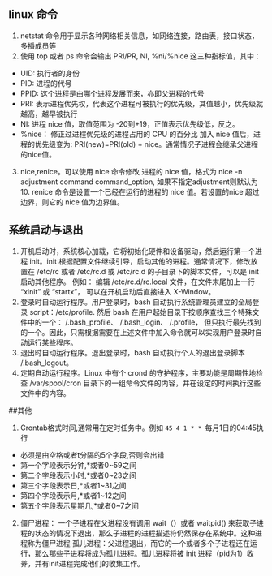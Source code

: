 ## linux 命令
1. netstat 命令用于显示各种网络相关信息，如网络连接，路由表，接口状态，多播成员等
2. 使用 top 或者 ps 命令会输出 PRI/PR, NI, %ni/%nice 这三种指标值，其中：
  - UID: 执行者的身份
  - PID: 进程的代号
  - PPID: 这个进程是由哪个进程发展而来，亦即父进程的代号
  - PRI: 表示进程优先权，代表这个进程可被执行的优先级，其值越小，优先级就越高，越早被执行
  - NI: 进程 nice 值，取值范围为 -20到+19，正值表示优先级低，反之。
  - %nice： 修正过进程优先级的进程占用的 CPU 的百分比
  加入 nice 值后，进程的优先级变为: PRI(new)=PRI(old) + nice。通常情况子进程会继承父进程的nice值。
3. nice,renice。可以使用 nice 命令修改 进程的 nice 值，格式为 nice -n adjustment command command_option, 如果不指定adjustment则默认为10. renice 命令是设置一个已经在运行的进程的 nice 值。若设置的nice 超过边界，则它的 nice 值为边界值。

## 系统启动与退出
1. 开机启动时，系统核心加载，它将初始化硬件和设备驱动，然后运行第一个进程 init。init 根据配置文件继续引导，启动其他的进程。通常情况下，修改放置在 /etc/rc 或者 /etc/rc.d 或 /etc/rc.d 的子目录下的脚本文件，可以是 init 启动其他程序。 例如： 编辑 /etc/rc.d/rc.local 文件，在文件末尾加上一行 “xinit” 或 “startx”， 可以在开机启动后直接进入 X-Window。
2. 登录时自动运行程序。用户登录时，bash 自动执行系统管理员建立的全局登录 script：/etc/profile. 然后 bash 在用户起始目录下按顺序查找三个特殊文件中的一个： /.bash_profile、 /.bash_login、 /.profile， 但只执行最先找到的一个。因此，只需根据需要在上述文件中加入命令就可以实现用户登录时自动运行某些程序。
3. 退出时自动运行程序。退出登录时，bash 自动执行个人的退出登录脚本 /.bash_logout。
4. 定期自动运行程序。Linux 中有个 crond 的守护程序，主要功能是周期性地检查 /var/spool/cron 目录下的一组命令文件的内容，并在设定的时间执行这些文件中的内容。


##其他
1. Crontab格式时间,通常用在定时任务中。例如 `45 4 1 * * `每月1日的04:45执行

  - 必须是由空格或者t分隔的5个字段,否则会出错
  - 第一个字段表示分钟,*或者0~59之间
  - 第二个字段表示小时,*或者0~23之间
  - 第三个字段表示日,*或者1~31之间
  - 第四个字段表示月,*或者1~12之间
  - 第五个字段表示星期几,*或者0~7之间

2. 僵尸进程： 一个子进程在父进程没有调用 wait（）或者 waitpid() 来获取子进程的状态的情况下退出，那么子进程的进程描述符仍然保存在系统中。这种进程称为僵尸进程
孤儿进程：父进程退出，而它的一个或者多个子进程还在运行，那么那些子进程将成为孤儿进程。孤儿进程将被 init 进程（pid为1）收养，并有init进程完成他们的收集工作。
